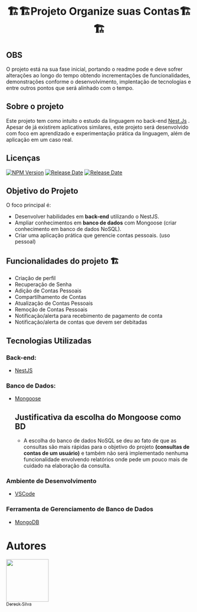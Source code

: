 <h1 style="text-align:center">🏗️🏗️Projeto Organize suas Contas🏗️🏗️</h1> 

## OBS

<p>O projeto está na sua fase inicial, portando o readme pode e deve sofrer alterações ao longo do tempo obtendo incrementações de funcionalidades, demonstrações conforme o desenvolvimento, implentação de tecnologias e entre outros pontos que será alinhado com o tempo.</p>

## Sobre o projeto
<p>Este projeto tem como intuíto o estudo da linguagem no back-end <a href="https://nestjs.com/">Nest.Js</a> . Apesar de já existirem aplicativos similares, este projeto será desenvolvido com foco em aprendizado e experimentação prática da linguagem, além de aplicação em um caso real.</p>

## Licenças

<a href="https://www.npmjs.com/~nestjscore" target="_blank"><img src="https://img.shields.io/npm/v/@nestjs/core.svg" alt="NPM Version" /></a>
<a href="https://img.shields.io/badge/release-date_december-green" target="_blank"><img src="https://img.shields.io/badge/release_date-december-red" alt="Release Date" /></a>
<a href="https://img.shields.io/badge/status-development-green" target="_blank"><img src="https://img.shields.io/badge/status-development-green" alt="Release Date" /></a>

## Objetivo do Projeto

O foco principal é:
- Desenvolver habilidades em **back-end** utilizando o NestJS.
- Ampliar conhecimentos em **banco de dados** com Mongoose (criar conhecimento em banco de dados NoSQL).
- Criar uma aplicação prática que gerencie contas pessoais. (uso pessoal)

## Funcionalidades do projeto 🏗️

- Criação de perfil
- Recuperação de Senha
- Adição de Contas Pessoais
- Compartilhamento de Contas
- Atualização de Contas Pessoais
- Remoção de Contas Pessoais
- Notificação/alerta para recebimento de pagamento de conta
- Notificação/alerta de contas que devem ser debitadas

## Tecnologias Utilizadas

### Back-end:
- [NestJS](https://nestjs.com/)

### Banco de Dados:
- [Mongoose](https://mongoosejs.com/docs/guide.html)
  ## Justificativa da escolha do Mongoose como BD
  - A escolha do banco de dados NoSQL se deu ao fato de que as consultas são mais rápidas para o objetivo do projeto <b>(consultas de contas de um usuário)</b> e também não será implementado nenhuma funcionalidade envolvendo relatórios onde pede um pouco mais de cuidado na elaboração da consulta.

### Ambiente de Desenvolvimento
- [VSCode](https://code.visualstudio.com/)

### Ferramenta de Gerenciamento de Banco de Dados
- [MongoDB](https://www.mongodb.com/pt-br/lp/cloud/atlas/try4?utm_source=google&utm_campaign=search_gs_pl_evergreen_atlas_core_retarget-brand_gic-null_amers-all_ps-all_desktop_eng_lead&utm_term=mongodb&utm_medium=cpc_paid_search&utm_ad=e&utm_ad_campaign_id=14412646314&adgroup=131761122172&cq_cmp=14412646314&gad_source=1&gclid=CjwKCAiApY-7BhBjEiwAQMrrEeLN29Jn4S9gNz0zS7ed9Dr2w_mQkgTpdVvXqSgdU-bqAvD9EUR16RoCgKMQAvD_BwE)
# Autores

 [<img loading="lazy" src="https://avatars.githubusercontent.com/u/70153036?v=4" width=115><br><sub>Dereck Silva</sub>](https://github.com/DereckSilva) 
